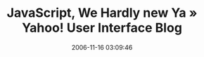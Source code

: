 ---
date: 2006-11-16 03:09:46
link:
  source: delicious
  source_url: https://del.icio.us/roytang
  text: "JavaScript, We Hardly new Ya \xBB Yahoo! User Interface Blog"
  url: http://yuiblog.com/blog/2006/11/13/javascript-we-hardly-new-ya/
slug: javascript-we-hardly-new-ya-yahoo-user-interface-blog
source: delicious
tags:
- javascript
- articles
title: "JavaScript, We Hardly new Ya \xBB Yahoo! User Interface Blog"
---